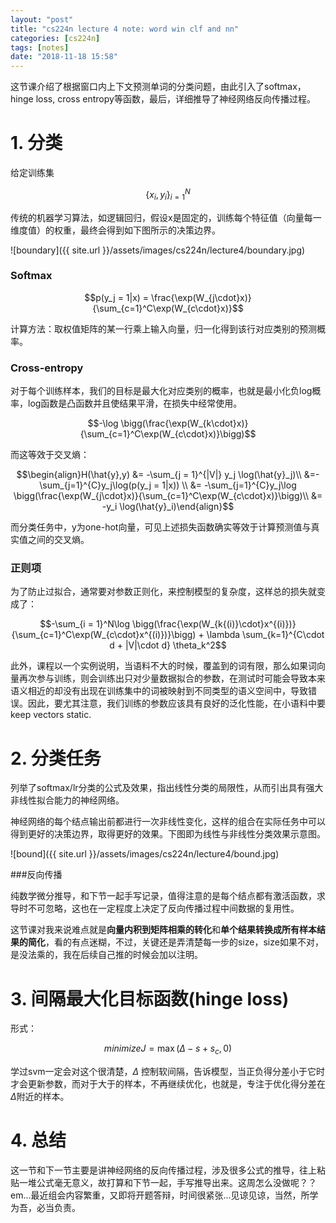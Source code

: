 ```yaml
---
layout: "post"
title: "cs224n lecture 4 note: word win clf and nn"
categories: [cs224n]
tags: [notes]
date: "2018-11-18 15:58"
---
```


这节课介绍了根据窗口内上下文预测单词的分类问题，由此引入了softmax， hinge loss, cross entropy等函数，最后，详细推导了神经网络反向传播过程。

# 1. 分类

给定训练集

$$\{ x_i, y_i \}_{i=1}^N$$

传统的机器学习算法，如逻辑回归，假设x是固定的，训练每个特征值（向量每一维度值）的权重，最终会得到如下图所示的决策边界。

![boundary]({{ site.url }}/assets/images/cs224n/lecture4/boundary.jpg)

### Softmax

  $$p(y_j = 1|x) = \frac{\exp(W_{j\cdot}x)}{\sum_{c=1}^C\exp(W_{c\cdot}x)}$$

计算方法：取权值矩阵的某一行乘上输入向量，归一化得到该行对应类别的预测概率。

### Cross-entropy

对于每个训练样本，我们的目标是最大化对应类别的概率，也就是最小化负log概率，log函数是凸函数并且使结果平滑，在损失中经常使用。

$$-\log \bigg(\frac{\exp(W_{k\cdot}x)}{\sum_{c=1}^C\exp(W_{c\cdot}x)}\bigg)$$

而这等效于交叉熵：

$$\begin{align}H(\hat{y},y) &= -\sum_{j = 1}^{|V|} y_j \log(\hat{y}_j)\\
&=-\sum_{j=1}^{C}y_j\log(p(y_j = 1|x)) \\
&= -\sum_{j=1}^{C}y_j\log \bigg(\frac{\exp(W_{j\cdot}x)}{\sum_{c=1}^C\exp(W_{c\cdot}x)}\bigg)\\
&= -y_i \log(\hat{y}_i)\end{align}$$

而分类任务中，y为one-hot向量，可见上述损失函数确实等效于计算预测值与真实值之间的交叉熵。

### 正则项

为了防止过拟合，通常要对参数正则化，来控制模型的复杂度，这样总的损失就变成了：

$$-\sum_{i = 1}^N\log \bigg(\frac{\exp(W_{k{(i)}\cdot}x^{(i)})}{\sum_{c=1}^C\exp(W_{c\cdot}x^{(i)})}\bigg) + \lambda \sum_{k=1}^{C\cdot d + |V|\cdot d} \theta_k^2$$

此外，课程以一个实例说明，当语料不大的时候，覆盖到的词有限，那么如果词向量再次参与训练，则会训练出只对少量数据拟合的参数，在测试时可能会导致本来语义相近的却没有出现在训练集中的词被映射到不同类型的语义空间中，导致错误。因此，要尤其注意，我们训练的参数应该具有良好的泛化性能，在小语料中要keep vectors static.

# 2. 分类任务

列举了softmax/lr分类的公式及效果，指出线性分类的局限性，从而引出具有强大非线性拟合能力的神经网络。

神经网络的每个结点输出前都进行一次非线性变化，这样的组合在实际任务中可以得到更好的决策边界，取得更好的效果。下图即为线性与非线性分类效果示意图。

![bound]({{ site.url }}/assets/images/cs224n/lecture4/bound.jpg)

###反向传播

纯数学微分推导，和下节一起手写记录，值得注意的是每个结点都有激活函数，求导时不可忽略，这也在一定程度上决定了反向传播过程中间数据的复用性。

这节课对我来说难点就是**向量内积到矩阵相乘的转化**和**单个结果转换成所有样本结果的简化**，看的有点迷糊，不过，关键还是弄清楚每一步的size，size如果不对，是没法乘的，我在后续自己推的时候会加以注明。

# 3. 间隔最大化目标函数(hinge loss)

形式：

$$minimize J = \max(\Delta-s+s_c, 0)$$

学过svm一定会对这个很清楚，$\Delta$ 控制软间隔，告诉模型，当正负得分差小于它时才会更新参数，而对于大于的样本，不再继续优化，也就是，专注于优化得分差在 $\Delta$附近的样本。

# 4. 总结

这一节和下一节主要是讲神经网络的反向传播过程，涉及很多公式的推导，往上粘贴一堆公式毫无意义，故打算和下节一起，手写推导出来。这周怎么没做呢？？em...最近组会内容繁重，又即将开题答辩，时间很紧张...见谅见谅，当然，所学为吾，必当负责。
